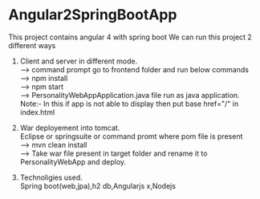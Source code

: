 # Angular2SpringBootApp
This project contains angular 4 with spring boot
We can run this project 2 different ways
1. Client and server in different mode.                                                                                                    
	-->	command prompt go to frontend folder and run below commands                                                                 
	-->	npm install                                                                                                                
        -->	npm start                                                                                                                      
	--> 	PersonalityWebAppApplication.java file run as java application.                                                            
	Note:- In this if app is not able to display then put base href="/" in index.html

2. War deployement into tomcat.                                                                                                                 
     Eclipse or springsuite or command promt where pom file is present                                                                      
		-->	mvn clean install                                                                                                              
		-->	Take war file present in target folder and rename it to PersonalityWebApp and deploy.                                                           
3. Technoligies used.                                                                                                                      
    Spring boot(web,jpa),h2 db,Angularjs x,Nodejs
		
		
